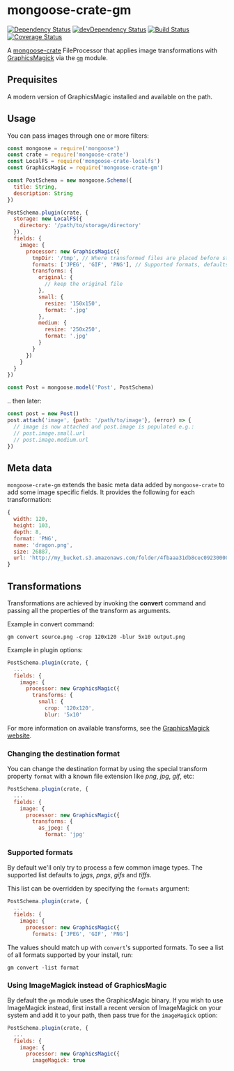 # mongoose-crate-gm

[![Dependency Status](https://david-dm.org/achingbrain/mongoose-crate-gm.svg?theme=shields.io)](https://david-dm.org/achingbrain/mongoose-crate-gm) [![devDependency Status](https://david-dm.org/achingbrain/mongoose-crate-gm/dev-status.svg?theme=shields.io)](https://david-dm.org/achingbrainmongoose-crate-gm#info=devDependencies) [![Build Status](https://img.shields.io/travis/achingbrain/mongoose-crate-gm/master.svg)](https://travis-ci.org/achingbrain/mongoose-crate-gm) [![Coverage Status](http://img.shields.io/coveralls/achingbrain/mongoose-crate-gm/master.svg)](https://coveralls.io/r/achingbrain/mongoose-crate-gm)

A [mongoose-crate](https://github.com/achingbrain/mongoose-crate) FileProcessor that applies image transformations with [GraphicsMagick](http://www.graphicsmagick.org) via the [`gm`](http://npmjs.org/package/gm) module.

## Prequisites

A modern version of GraphicsMagic installed and available on the path.

## Usage

You can pass images through one or more filters:

```javascript
const mongoose = require('mongoose')
const crate = require('mongoose-crate')
const LocalFS = require('mongoose-crate-localfs')
const GraphicsMagic = require('mongoose-crate-gm')

const PostSchema = new mongoose.Schema({
  title: String,
  description: String
})

PostSchema.plugin(crate, {
  storage: new LocalFS({
    directory: '/path/to/storage/directory'
  }),
  fields: {
    image: {
      processor: new GraphicsMagic({
        tmpDir: '/tmp', // Where transformed files are placed before storage, defaults to os.tmpdir()
        formats: ['JPEG', 'GIF', 'PNG'], // Supported formats, defaults to ['JPEG', 'GIF', 'PNG', 'TIFF']
        transforms: {
          original: {
            // keep the original file
          },
          small: {
            resize: '150x150',
            format: '.jpg'
          },
          medium: {
            resize: '250x250',
            format: '.jpg'
          }
        }
      })
    }
  }
})

const Post = mongoose.model('Post', PostSchema)
```

.. then later:

```javascript
const post = new Post()
post.attach('image', {path: '/path/to/image'}, (error) => {
  // image is now attached and post.image is populated e.g.:
  // post.image.small.url
  // post.image.medium.url
})
```

## Meta data

`mongoose-crate-gm` extends the basic meta data added by `mongoose-crate` to add some image specific fields.  It provides the following for each transformation:

```javascript
{
  width: 120,
  height: 103,
  depth: 8,
  format: 'PNG',
  name: 'dragon.png',
  size: 26887,
  url: 'http://my_bucket.s3.amazonaws.com/folder/4fbaaa31db8cec0923000019-medium.png'
}
```

## Transformations

Transformations are achieved by invoking the **convert** command and passing all the properties of the transform as arguments.

Example in convert command:

    gm convert source.png -crop 120x120 -blur 5x10 output.png

Example in plugin options:

```javascript
PostSchema.plugin(crate, {
  ...
  fields: {
    image: {
      processor: new GraphicsMagic({
        transforms: {
          small: {
            crop: '120x120',
            blur: '5x10'
```

For more information on available transforms, see the [GraphicsMagick website](http://www.graphicsmagick.org/convert.html).

### Changing the destination format

You can change the destination format by using the special transform property `format` with a known file extension like *png*, *jpg*, *gif*, etc:

```javascript
PostSchema.plugin(crate, {
  ...
  fields: {
    image: {
      processor: new GraphicsMagic({
        transforms: {
          as_jpeg: {
            format: 'jpg'
```

### Supported formats

By default we'll only try to process a few common image types.  The supported list defaults to *jpgs*, *pngs*, *gifs* and *tiffs*.

This list can be overridden by specifying the `formats` argument:

```javascript
PostSchema.plugin(crate, {
  ...
  fields: {
    image: {
      processor: new GraphicsMagic({
        formats: ['JPEG', 'GIF', 'PNG']
```

The values should match up with `convert`'s supported formats.  To see a list of all formats supported by your install, run:

```
gm convert -list format
```

### Using ImageMagick instead of GraphicsMagic

By default the `gm` module uses the GraphicsMagic binary. If you wish to use ImageMagick instead, first install a recent version of ImageMagick on your system and add it to your path, then pass true for the `imageMagick` option:

```javascript
PostSchema.plugin(crate, {
  ...
  fields: {
    image: {
      processor: new GraphicsMagic({
        imageMagick: true
```
